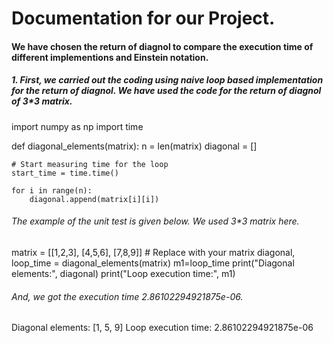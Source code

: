 # Documentation for our Project.
#### We have chosen the return of diagnol to compare the execution time of different implementions and Einstein notation.
##### 1. First, we carried out the coding using naive loop based implementation for the return of diagnol. We have used the code for the return of diagnol of 3*3 matrix.
   
   import numpy as np
import time

def diagonal_elements(matrix):
    n = len(matrix)
    diagonal = []

    # Start measuring time for the loop
    start_time = time.time()

    for i in range(n):
        diagonal.append(matrix[i][i])
###### The example of the unit test is given below. We used 3*3 matrix here.
      
matrix = [[1,2,3],
          [4,5,6],
          [7,8,9]]                # Replace with your matrix
diagonal, loop_time = diagonal_elements(matrix)
m1=loop_time
print("Diagonal elements:", diagonal)
print("Loop execution time:", m1)

###### And, we got the execution time 2.86102294921875e-06.

Diagonal elements: [1, 5, 9]
Loop execution time: 2.86102294921875e-06

